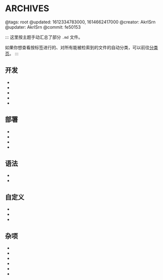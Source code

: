 # ARCHIVES

@tags: root
@updated: 1612334783000, 1614662417000
@creator: AkrISrn
@updater: AkrISrn
@commit: fe50153

:::
这里按主题手动汇总了部分 `.md` 文件。

如果你想查看按标签进行的、对所有能被检索到的文件的自动分类，可以前往[分类页](/zh/categories.md "#")。
:::

## 开发

- [](/zh/docs/compile.md "#")
- [](/zh/docs/dependencies.md "#")
- [](/zh/docs/performance.md "#")
- [](/zh/docs/some-problems.md "#")
- [](/zh/roadmap.md "#")

## 部署

- [](/zh/docs/download_&_deploy.md "#")
- [](/zh/docs/config.md "#")
- [](/zh/docs/browser-cache.md "#")
- [](/zh/docs/cdn.md "#")

## 语法

- [](/zh/docs/syntax.md "#")
- [](/zh/docs/marks.md "#")

## 自定义

- [](/zh/docs/custom-script.md "#")
- [](/zh/docs/custom-style.md "#")
- [](/zh/docs/custom-input-bind.md "#")

## 杂项

- [](/zh/docs/backlinks.md "#")
- [](/zh/docs/gadget.md "#")
- [](/zh/docs/typography.md "#")
- [](/zh/docs/unicode.md "#")
- [](/zh/docs/emoji.md "#")
- [](/zh/docs/external-plugins.md "#")
